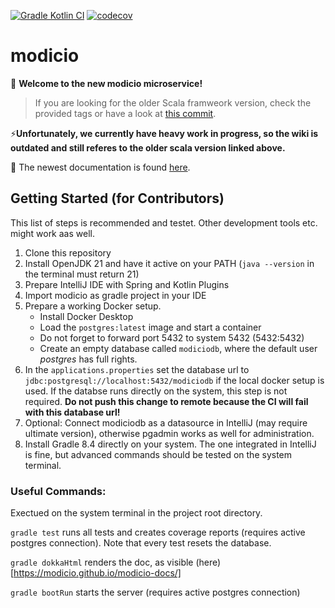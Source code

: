 [![Gradle Kotlin CI](https://github.com/modicio/modicio/actions/workflows/gradle.yml/badge.svg)](https://github.com/modicio/modicio/actions/workflows/gradle.yml)
[![codecov](https://codecov.io/gh/modicio/modicio/branch/main/graph/badge.svg?token=TY4TLWUGSG)](https://codecov.io/gh/modicio/modicio)

# modicio

🚀 **Welcome to the new modicio microservice!**

> If you are looking for the older Scala framweork version, check the provided tags or have a look at [this commit](https://github.com/modicio/modicio/tree/f3830a20ab10dca00aa847e62274e225eb571a1e).

⚡**Unfortunately, we currently have heavy work in progress, so the wiki is outdated and still referes to the older scala version linked above.**

📖 The newest documentation is found [here](https://modicio.github.io/modicio-docs/).

## Getting Started (for Contributors)

This list of steps is recommended and testet. Other development tools etc. might work aas well.

1. Clone this repository
2. Install OpenJDK 21 and have it active on your PATH (``java --version`` in the terminal must return 21)
3. Prepare IntelliJ IDE with Spring and Kotlin Plugins
4. Import modicio as gradle project in your IDE
5. Prepare a working Docker setup.
    - Install Docker Desktop
    - Load the ``postgres:latest`` image and start a container
    - Do not forget to forward port 5432 to system 5432 (5432:5432)
    - Create an empty database called ``modiciodb``, where the default user *postgres* has full rights.
6. In the ``applications.properties`` set the database url to ``jdbc:postgresql://localhost:5432/modiciodb`` if the local docker setup is used. If the databse runs directly on the system, this step is not required. **Do not push this change to remote because the CI will fail with this database url!** 
7. Optional: Connect modiciodb as a datasource in IntelliJ (may require ultimate version), otherwise pgadmin works as well for administration.
8. Install Gradle 8.4 directly on your system. The one integrated in IntelliJ is fine, but advanced commands should be tested on the system terminal.

### Useful Commands:

Exectued on the system terminal in the project root directory.

``gradle test`` runs all tests and creates coverage reports (requires active postgres connection). Note that every test resets the database.

``gradle dokkaHtml`` renders the doc, as visible (here)[https://modicio.github.io/modicio-docs/] 

``gradle bootRun`` starts the server (requires active postgres connection)
